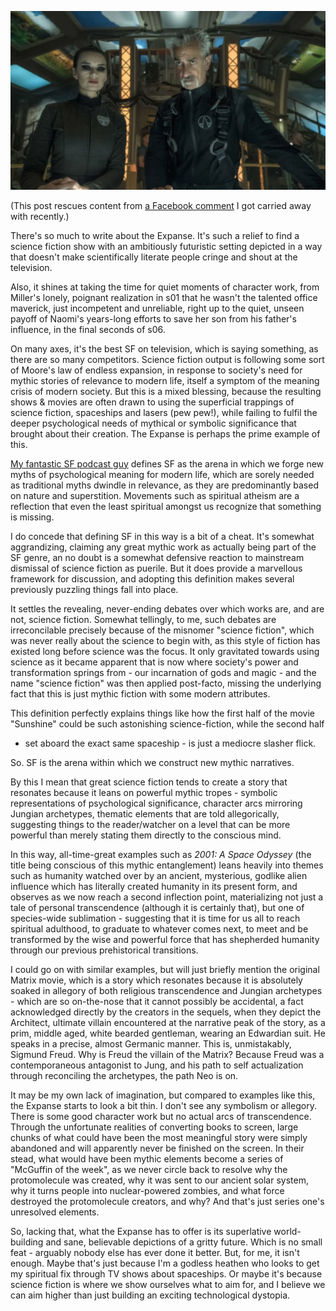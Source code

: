 <!--
.. title: The Expanse
.. slug: the-expanse
.. date: 2022-04-08 14:42:40 UTC-05:00
.. tags: media,fiction,tv,science-fiction
-->

![The Expanse screencap](/files/2022/the-expanse-screencap.webp)

(This post rescues content from
[a Facebook comment](https://www.facebook.com/mfoord/posts/10158389841835880?comment_id=10158390351245880I) I got carried away with recently.)

There's so much to write about the Expanse. It's such a relief to find a
science fiction show with an ambitiously futuristic setting depicted in a way
that doesn't make scientifically literate people cringe and shout at the
television.

Also, it shines at taking the time for quiet moments of character work, from
Miller's lonely, poignant realization in s01 that he wasn't the talented
office maverick, just incompetent and unreliable, right up to the quiet,
unseen payoff of Naomi's years-long efforts to save her son from his father's
influence, in the final seconds of s06.

On many axes, it's the best SF on television, which is saying something, as
there are so many competitors. Science fiction output is following some sort
of Moore's law of endless expansion, in response to society's need for
mythic stories of relevance to modern life, itself a symptom of the meaning
crisis of modern society. But this is a mixed blessing, because the resulting
shows & movies are often drawn to using the superficial trappings of science
fiction, spaceships and lasers (pew pew!), while failing to fulfil the deeper
psychological needs of mythical or symbolic significance that brought about
their creation. The Expanse is perhaps the prime example of this.

[My fantastic SF podcast guy](damiengwalter.com) defines SF as the arena in
which we forge new myths of psychological meaning for modern life, which are
sorely needed as traditional myths dwindle in relevance, as they are
predominantly based on nature and superstition. Movements such as spiritual
atheism are a reflection that even the least spiritual amongst us recognize
that something is missing.

I do concede that defining SF in this way is a bit of a cheat. It's somewhat
aggrandizing, claiming any great mythic work as actually being part of the
SF genre, an no doubt is a somewhat defensive reaction to mainstream
dismissal of science fiction as puerile. But it does provide a marvellous
framework for discussion, and adopting this definition makes several
previously puzzling things fall into place.

It settles the revealing, never-ending debates over which works are, and
are not, science fiction. Somewhat tellingly, to me, such debates are
irreconcilable precisely because of the misnomer "science fiction", which was
never really about the science to begin with, as this style of fiction has
existed long before science was the focus. It only gravitated towards using
science as it became apparent that is now where society's power and
transformation springs from - our incarnation of gods and magic - and the name
"science fiction" was then applied post-facto, missing the underlying fact
that this is just mythic fiction with some modern attributes.

This definition perfectly explains things like how the first half of the movie
"Sunshine" could be such astonishing science-fiction, while the second half
- set aboard the exact same spaceship - is just a mediocre slasher flick.

So. SF is the arena within which we construct new mythic narratives.

By this I mean that great science fiction tends to create a story that
resonates because it leans on powerful mythic tropes - symbolic
representations of psychological significance, character arcs mirroring
Jungian archetypes, thematic elements that are told allegorically, suggesting
things to the reader/watcher on a level that can be more powerful than merely
stating them directly to the conscious mind.

In this way, all-time-great examples such as *2001: A Space Odyssey* (the
title being conscious of this mythic entanglement) leans heavily into themes
such as humanity watched over by an ancient, mysterious, godlike alien
influence which has literally created humanity in its present form, and
observes as we now reach a second inflection point, materializing not
just a tale of personal transcendence (although it is certainly that), but one
of species-wide sublimation - suggesting that it is time for us all to reach
spiritual adulthood, to graduate to whatever comes next, to meet and be
transformed by the wise and powerful force that has shepherded humanity
through our previous prehistorical transitions.

I could go on with similar examples, but will just briefly mention the
original Matrix movie, which is a story which resonates because it is
absolutely soaked in allegory of both religious transcendence and Jungian
archetypes - which are so on-the-nose that it cannot possibly be accidental, a
fact acknowledged directly by the creators in the sequels, when they depict
the Architect, ultimate villain encountered at the narrative peak of the
story, as a prim, middle aged, white bearded gentleman, wearing an Edwardian
suit. He speaks in a precise, almost Germanic manner. This is, unmistakably,
Sigmund Freud. Why is Freud the villain of the Matrix? Because Freud was a
contemporaneous antagonist to Jung, and his path to self actualization through
reconciling the archetypes, the path Neo is on.

It may be my own lack of imagination, but compared to examples like this, the
Expanse starts to look a bit thin. I don't see any symbolism or allegory.
There is some good character work but no actual arcs of transcendence. Through
the unfortunate realities of converting books to screen, large chunks of what
could have been the most meaningful story were simply abandoned and will
apparently never be finished on the screen. In their stead, what would have
been mythic elements become a series of "McGuffin of the week", as we never
circle back to resolve why the protomolecule was created, why it was sent to
our ancient solar system, why it turns people into nuclear-powered zombies,
and what force destroyed the protomolecule creators, and why? And that's just
series one's unresolved elements.

So, lacking that, what the Expanse has to offer is its superlative
world-building and sane, believable depictions of a gritty future. Which is no
small feat - arguably nobody else has ever done it better. But, for me, it
isn't enough. Maybe that's just because I'm a godless heathen who looks to get
my spiritual fix through TV shows about spaceships. Or maybe it's because
science fiction is where we show ourselves what to aim for, and I believe
we can aim higher than just building an exciting technological dystopia.

